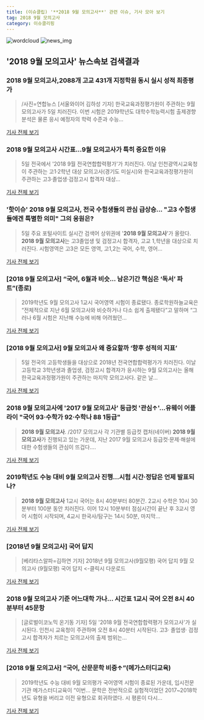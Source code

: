 ```yaml
---
title: (이슈클립) '**2018 9월 모의고사**' 관련 이슈, 기사 모아 보기
tag: 2018 9월 모의고사
category: 이슈클리핑
---
```

![wordcloud](https://s3.ap-northeast-2.amazonaws.com/lyrics101-wordcloud/2018-09-05-1536113414.png)
![news_img](https://user-images.githubusercontent.com/42597476/44507050-1206f400-a6e4-11e8-8d98-7ffbfebb353f.png)
## **'**2018 9월 모의고사**'** 뉴스속보 검색결과
### **2018 9월 모의고사**,2088개 고교 431개 지정학원 동시 실시 성적 최종평가

>/사진=연합뉴스 [서울와이어 김하성 기자]  한국교육과정평가원이 주관하는 9월 모의고사가 5일 치러진다. 이번 시험은 2019학년도 대학수학능력시험  출제경향 분석은 물론 응시 예정자의 학력 수준과 수능...

<a href="http://www.seoulwire.com/news/articleView.html?idxno=25164" target="_blank">기사 전체 보기</a>

### **2018 9월 모의고사** 시간표…9월 모의고사가 특히 중요한 이유

>5일 전국에서 '2018 9월 전국연합합력평가'가 치러진다. 이날 인천광역시교육청이 주관하는 고1·2학년 대상 모의고사(경기도 미실시)와 한국교육과정평가원이 주관하는 고3·졸업생·검정고시 합격자 대상...

<a href="http://news20.busan.com/controller/newsController.jsp?newsId=20180905000018" target="_blank">기사 전체 보기</a>

### '핫이슈' **2018 9월 모의고사**, 전국 수험생들의 관심 급상승... "고3 수험생들에겐 특별한 의미" 그의 응원은?

>5일 주요 포털사이트 실시간 검색어 상위권에 '**2018 9월 모의고사**'가 올랐다. **2018 9월 모의고사**는 고3졸업생 및 검정고시 합격자, 고교 1,학년을 대상으로 치러진다. 시험영역은 고3은 모든 영역, 고1,2는 국어, 수학, 영어...

<a href="http://www.upkorea.net/news/articleView.html?idxno=383444" target="_blank">기사 전체 보기</a>

### [**2018 9월 모의고사**] “국어, 6월과 비슷… 남은기간 핵심은 ‘독서’ 파트”(종로)

>2019학년도 9월 모의고사 1교시 국어영역 시험이 종료됐다. 종로학원하늘교육은 “전체적으로 지난 6월 모의고사와 비슷하거나 다소 쉽게 출제됐다”고 말하며 “그러나 6월 시험은 지난해 수능에 비해 어려웠던...

<a href="http://edu.donga.com/?p=article&ps=view&at_no=20180905103408658920" target="_blank">기사 전체 보기</a>

### [**2018 9월 모의고사**] 9월 모의고사 왜 중요할까 ‘향후 성적의 지표’

>5일 전국의 고등학생들을 대상으로 2018년 전국연합합력평가가 치러진다. 이날 고등학교 3학년생과 졸업생, 검정고시 합격자가 응시하는 9월 모의고사는 올해 한국교육과정평가원이 주관하는 마지막 모의고사다. 같은 날...

<a href="http://www.kookje.co.kr/news2011/asp/newsbody.asp?code=0300&key=20180905.99099001727" target="_blank">기사 전체 보기</a>

### **2018 9월 모의고사**에 '2017 9월 모의고사' 등급컷 '관심↑'…유웨이 어플라이 "국어 93·수학가 92·수학나 88 1등급"

>**2018 9월 모의고사**. /2017 모의고사 각 기관별 등급컷 캡처(네이버)  **2018 9월 모의고사**가 진행되고 있는 가운데, 지난 2017 9월 모의고사 등급컷·문제·해설에 대한 수험생들의 관심이 뜨겁다....

<a href="http://www.kyeongin.com/main/view.php?key=20180905000956305" target="_blank">기사 전체 보기</a>

### 2019학년도 수능 대비 9월 모의고사 진행…시험 시간·정답은 언제 발표되나?

>**2018 9월 모의고사** 1교시 국어는 8시 40분부터 80분간. 2교시 수학은 10시 30분부터 100분 동안 치러진다. 이어 12시 10분부터 점심시간이 끝난 후 3교시 영어 시험이 시작되며, 4교시 한국사/탐구는 14시 50분, 마지막...

<a href="http://www.joongboo.com/news/articleView.html?idxno=1284367" target="_blank">기사 전체 보기</a>

### [2018년 9월 모의고사] 국어 답지

>[베리타스알파=김하연 기자] 2018년 9월 모의고사(9월모평) 국어 답지 9월 모의고사 (9월모평) 국어 답지 <-클릭시 다운로드

<a href="http://www.veritas-a.com/news/articleView.html?idxno=126706" target="_blank">기사 전체 보기</a>

### **2018 9월 모의고사** 기준 어느대학 가나... 시간표 1교시 국어 오전 8시 40분부터 45문항

>[글로벌이코노믹 온기동 기자] 5일 '2018 9월 전국연합합력평가 모의고사'가 실시된다. 인천시 교육청이 주관하며 오전 8시 40분터 시작된다. 고3· 졸업생· 검정고시 합격자가 치르는 모의고사의 출제 범위는...

<a href="http://www.g-enews.com/ko-kr/news/article/news_all/2018090507305854754e4869c120_1/article.html" target="_blank">기사 전체 보기</a>

### [**2018 9월 모의고사**] “국어, 산문문학 비중↑”(메가스터디교육)

>2019학년도 수능 대비 9월 모의평가 국어영역 시험이 종료된 가운데, 입시전문기관 메가스터디교육이 “이번... 문학은 전반적으로 실험적이었던 2017~2018학년도 유형을 버리고 이전 유형으로 회귀하였다. 시 평론이 다시...

<a href="http://edu.donga.com/?p=article&ps=view&at_no=20180905105043743233" target="_blank">기사 전체 보기</a>


